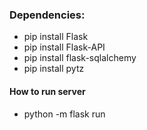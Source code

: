 ### Dependencies:
- pip install Flask
- pip install Flask-API
- pip install flask-sqlalchemy
- pip install pytz

#### How to run server
- python -m flask run
